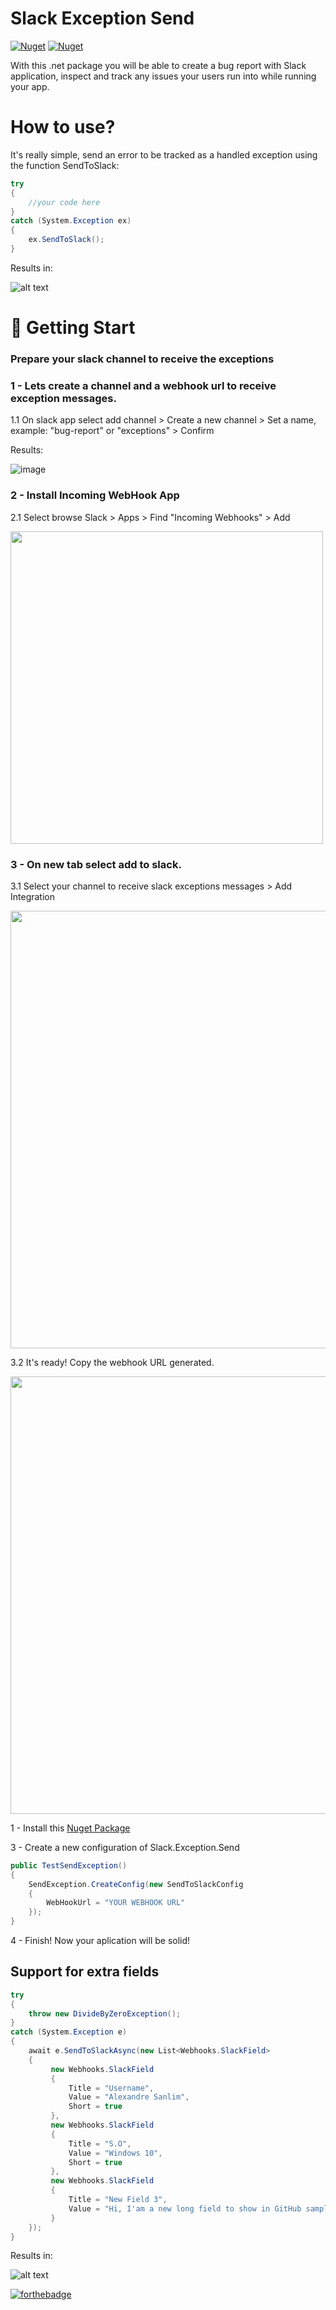 # Slack Exception Send
[![Nuget](https://img.shields.io/nuget/dt/Slack.Exception.Send)](https://www.nuget.org/packages/Slack.Exception.Send)
[![Nuget](https://img.shields.io/nuget/v/Slack.Exception.Send)](https://www.nuget.org/packages/Slack.Exception.Send)

With this .net package you will be able to create a bug report with Slack application, inspect and track any issues your users run into while running your app.


# How to use?
It's really simple, send an error to be tracked as a handled exception using the function SendToSlack:
```csharp
try
{
    //your code here
}
catch (System.Exception ex)
{
    ex.SendToSlack();
}
```
Results in:

![alt text](https://i.imgur.com/Pc0MXIj.png)

# 🚀 Getting Start

### Prepare your slack channel to receive the exceptions

### 1 - Lets create a channel and a webhook url to receive exception messages.

 1.1 On slack app select add channel > Create a new channel > Set a name, example: "bug-report" or "exceptions" > Confirm
 
Results:

![image](https://user-images.githubusercontent.com/5353685/101170411-2d7c3b80-361d-11eb-9b6d-e8545e2511f1.png)

### 2 - Install Incoming WebHook App

 2.1 Select browse Slack > Apps > Find "Incoming Webhooks" > Add
 
<img width='500' src='https://user-images.githubusercontent.com/5353685/101171414-7aacdd00-361e-11eb-85e4-8f652ba61e6b.png' />

### 3 - On new tab select add to slack.

3.1 Select your channel to receive slack exceptions messages > Add Integration

<img width='700' src='https://user-images.githubusercontent.com/5353685/101173510-661e1400-3621-11eb-824d-3721d55fc100.png' />

3.2 It's ready! Copy the webhook URL generated.

<img width='700' src='https://user-images.githubusercontent.com/5353685/101173743-b4cbae00-3621-11eb-9616-ad8bb3c7e1a5.png' />

1 - Install this [Nuget Package](https://www.nuget.org/packages/Slack.Exception.Send)

3 - Create a new configuration of Slack.Exception.Send
```csharp
public TestSendException()
{
    SendException.CreateConfig(new SendToSlackConfig
    {
        WebHookUrl = "YOUR WEBHOOK URL"
    });
}
```
4 - Finish! Now your aplication will be solid!

## Support for extra fields
```csharp
try
{
    throw new DivideByZeroException();
}
catch (System.Exception e)
{
    await e.SendToSlackAsync(new List<Webhooks.SlackField>
    {
         new Webhooks.SlackField
         {
             Title = "Username",
             Value = "Alexandre Sanlim",
             Short = true
         },
         new Webhooks.SlackField
         {
             Title = "S.O",
             Value = "Windows 10",
             Short = true
         },
         new Webhooks.SlackField
         {
             Title = "New Field 3",
             Value = "Hi, I'am a new long field to show in GitHub sample 😎",
         }
    });
}
```
Results in:

![alt text](https://i.imgur.com/sjXiF91.png)


[![forthebadge](https://forthebadge.com/images/badges/built-with-love.svg)](https://forthebadge.com)



